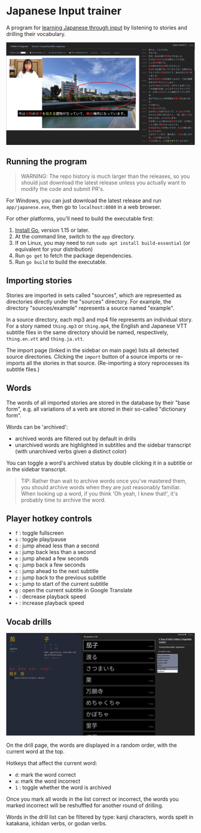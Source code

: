 # Japanese Input trainer

A program for [learning Japanese through input](input.md) by listening to stories and drilling their vocabulary.

![](./images/story.jpg)

## Running the program

> WARNING: The repo history is much larger than the releases, so you should just download the latest release unless you actually want to modify the code and submit PR's.

For Windows, you can just download the latest release and run `app/japanese.exe`, then go to `localhost:8080` in a web browser.

For other platforms, you'll need to build the executable first:

1. [Install Go](https://go.dev/doc/install), version 1.15 or later.
1. At the command line, switch to the `app` directory.
1. If on Linux, you may need to run `sudo apt install build-essential` (or equivalent for your distribution)
1. Run `go get` to fetch the package dependencies.
1. Run `go build` to build the executable.

## Importing stories

Stories are imported in sets called "sources", which are represented as directories directly under the "sources" directory. For example, the directory "sources/example" represents a source named "example".

In a source directory, each mp3 and mp4 file represents an individual story. For a story named `thing.mp3` or `thing.mp4`, the English and Japanese VTT subtitle files in the same directory should be named, respectively, `thing.en.vtt` and `thing.ja.vtt`.

The import page (linked in the sidebar on main page) lists all detected source directories. Clicking the `import` button of a source imports or re-imports all the stories in that source. (Re-importing a story reprocesses its subtitle files.)

## Words

The words of all imported stories are stored in the database by their "base form", e.g. all variations of a verb are stored in their so-called "dictionary form".

Words can be 'archived':

- archived words are filtered out by default in drills
- unarchived words are highlighted in subtitles and the sidebar transcript (with unarchived verbs given a distinct color)

You can toggle a word's archived status by double clicking it in a subtitle or in the sidebar transcript.

> TIP: Rather than wait to archive words once you've mastered them, you should archive words when they are just reasonably familiar. When looking up a word, if you think 'Oh yeah, I knew that!', it's probably time to archive the word.

## Player hotkey controls

- `f` : toggle fullscreen
- `s` : toggle play/pause
- `d` : jump ahead less than a second
- `a` : jump back less than a second
- `e` : jump ahead a few seconds
- `q` : jump back a few seconds
- `c` : jump ahead to the next subtitle
- `z` : jump back to the previous subtitle
- `x` : jump to start of the current subtitle
- `g` : open the current subtitle in Google Translate
- `-` : decrease playback speed
- `+` : increase playback speed

## Vocab drills

![](./images/drill.png)

On the drill page, the words are displayed in a random order, with the current word at the top.

Hotkeys that affect the current word:

- `d`: mark the word correct
- `a`: mark the word incorrect
- `1` : toggle whether the word is archived

Once you mark all words in the list correct or incorrect, the words you marked incorrect will be reshuffled for another round of drilling.

Words in the drill list can be filtered by type: kanji characters, words spelt in katakana, ichidan verbs, or godan verbs.